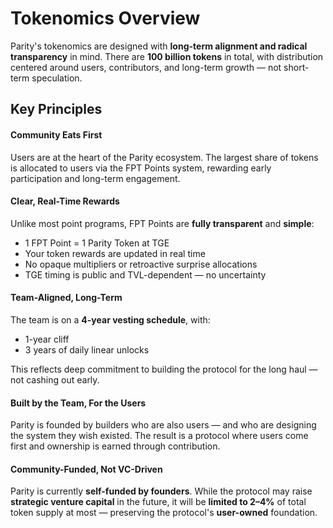 # Tokenomics Overview

Parity's tokenomics are designed with **long-term alignment and radical transparency** in mind. There are **100 billion tokens** in total, with distribution centered around users, contributors, and long-term growth — not short-term speculation.

## Key Principles

#### Community Eats First

Users are at the heart of the Parity ecosystem. The largest share of tokens is allocated to users via the FPT Points system, rewarding early participation and long-term engagement.

#### Clear, Real-Time Rewards

Unlike most point programs, FPT Points are **fully transparent** and **simple**:

* 1 FPT Point = 1 Parity Token at TGE
* Your token rewards are updated in real time
* No opaque multipliers or retroactive surprise allocations
* TGE timing is public and TVL-dependent — no uncertainty

#### Team-Aligned, Long-Term

The team is on a **4-year vesting schedule**, with:

* 1-year cliff
* 3 years of daily linear unlocks

This reflects deep commitment to building the protocol for the long haul — not cashing out early.

#### Built by the Team, For the Users

Parity is founded by builders who are also users — and who are designing the system they wish existed. The result is a protocol where users come first and ownership is earned through contribution.

#### Community-Funded, Not VC-Driven

Parity is currently **self-funded by founders**. While the protocol may raise **strategic venture capital** in the future, it will be **limited to 2–4%** of total token supply at most — preserving the protocol's **user-owned** foundation.

